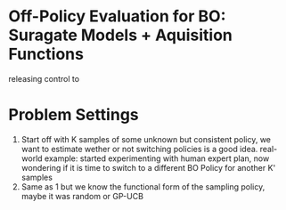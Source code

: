 # Off-Policy Evaluation for BO: Suragate Models + Aquisition Functions

releasing control to 


# Problem Settings
1. Start off with K samples of some unknown but consistent policy, we want to estimate wether or not switching policies is a good idea. real-world example: started experimenting with human expert plan, now wondering if it is time to switch to a different BO Policy for another K' samples
2. Same as 1 but we know the functional form of the sampling policy, maybe it was random or GP-UCB
